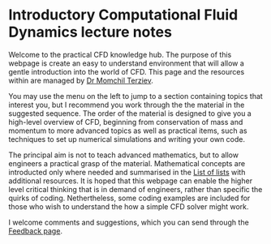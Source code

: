 # Introductory Computational Fluid Dynamics lecture notes 


 Welcome to the practical CFD knowledge hub. The purpose of this webpage is create an easy to understand environment that will allow a gentle introduction into the world of CFD. This page and the resources within are managed by [Dr Momchil Terziev](https://momchil-terziev.github.io/).



You may use the menu on the left to jump to a section containing topics that interest you, but I recommend you work through the the material in the suggested sequence. The order of the material is designed to give you a high-level overview of CFD, beginning from conservation of mass and momentum to more advanced topics as well as practical items, such as techniques to set up numerical simulations and writing your own code. 

The principal aim is not to teach advanced mathematics, but to allow engineers a practical grasp of the material. Mathematical concepts are introducted only where needed and summarised in the [List of lists](/list-of-lists) with additional resources. It is hoped that this webpage can enable the higher level critical thinking that is in demand of engineers, rather than specific the quirks of coding. Nethertheless, some coding examples are included for those who wish to understand the how a simple CFD solver might work.

I welcome comments and suggestions, which you can send through the [Feedback page](feedback).

